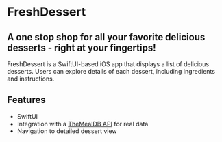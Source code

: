 # FreshDessert
## A one stop shop for all your favorite delicious desserts - right at your fingertips!

FreshDessert is a SwiftUI-based iOS app that displays a list of delicious desserts. Users can explore details of each dessert, including ingredients and instructions.

## Features

- SwiftUI 
- Integration with a [TheMealDB API](https://themealdb.com) for real data
- Navigation to detailed dessert view
